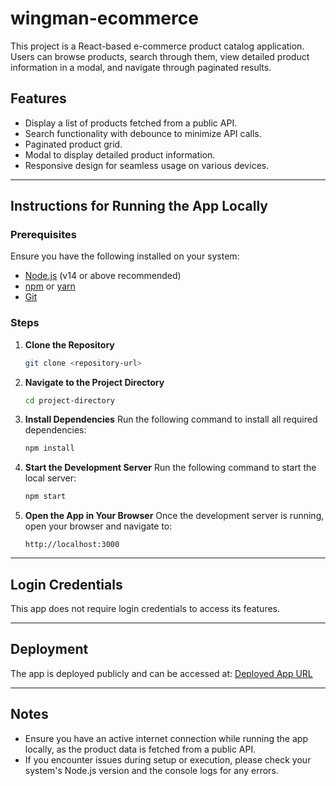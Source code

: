 # wingman-ecommerce

This project is a React-based e-commerce product catalog application. Users can browse products, search through them, view detailed product information in a modal, and navigate through paginated results.

## Features
- Display a list of products fetched from a public API.
- Search functionality with debounce to minimize API calls.
- Paginated product grid.
- Modal to display detailed product information.
- Responsive design for seamless usage on various devices.

---

## Instructions for Running the App Locally

### Prerequisites
Ensure you have the following installed on your system:
- [Node.js](https://nodejs.org/) (v14 or above recommended)
- [npm](https://www.npmjs.com/) or [yarn](https://yarnpkg.com/)
- [Git](https://git-scm.com/)

### Steps

1. **Clone the Repository**
   ```bash
   git clone <repository-url>
   ```

2. **Navigate to the Project Directory**
   ```bash
   cd project-directory
   ```

3. **Install Dependencies**
   Run the following command to install all required dependencies:
   ```bash
   npm install
   ```

4. **Start the Development Server**
   Run the following command to start the local server:
   ```bash
   npm start
   ```

5. **Open the App in Your Browser**
   Once the development server is running, open your browser and navigate to:
   ```
   http://localhost:3000
   ```

---

## Login Credentials
This app does not require login credentials to access its features.

---

## Deployment

The app is deployed publicly and can be accessed at:
[Deployed App URL](<your-deployed-app-url>)

---

## Notes
- Ensure you have an active internet connection while running the app locally, as the product data is fetched from a public API.
- If you encounter issues during setup or execution, please check your system's Node.js version and the console logs for any errors.

